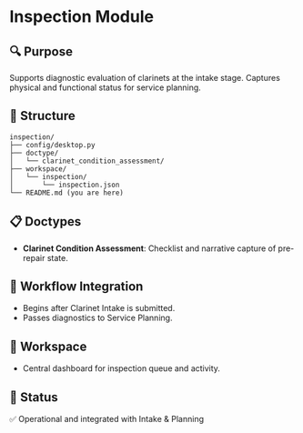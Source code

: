 # Inspection Module

## 🔍 Purpose
Supports diagnostic evaluation of clarinets at the intake stage. Captures physical and functional status for service planning.

## 📁 Structure
```
inspection/
├── config/desktop.py
├── doctype/
│   └── clarinet_condition_assessment/
├── workspace/
│   └── inspection/
│       └── inspection.json
└── README.md (you are here)
```

## 📋 Doctypes
- **Clarinet Condition Assessment**: Checklist and narrative capture of pre-repair state.

## 🧩 Workflow Integration
- Begins after Clarinet Intake is submitted.
- Passes diagnostics to Service Planning.

## 🧾 Workspace
- Central dashboard for inspection queue and activity.

## 📎 Status
✅ Operational and integrated with Intake & Planning